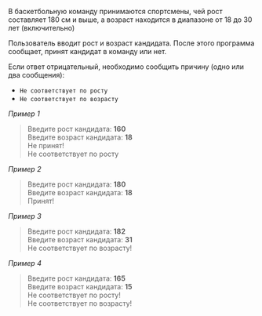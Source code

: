 В баскетбольную команду принимаются спортсмены, чей рост составляет 180 см и выше, а возраст находится в диапазоне от 18 до 30 лет (включительно)

Пользователь вводит рост и возраст кандидата. После этого программа сообщает, принят кандидат в команду или нет.

Если ответ отрицательный, необходимо сообщить причину (одно или два сообщения):
* `Не соответствует по росту`
* `Не соответствует по возрасту`

_Пример 1_  
> Введите рост кандидата: **160**  
> Введите возраст кандидата: **18**  
> Не принят!  
> Не соответствует по росту  

_Пример 2_  
> Введите рост кандидата: **180**  
> Введите возраст кандидата: **18**  
> Принят!  

_Пример 3_  
> Введите рост кандидата: **182**  
> Введите возраст кандидата: **31**  
> Не соответствует по возрасту!  

_Пример 4_  
> Введите рост кандидата: **165**  
> Введите возраст кандидата: **15**  
> Не соответствует по росту!  
> Не соответствует по возрасту!  
